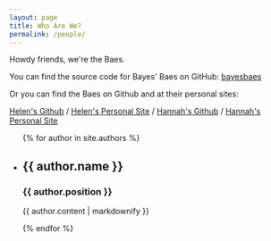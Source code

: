 ```yaml
---
layout: page
title: Who Are We?
permalink: /people/
---
```


Howdy friends, we're the Baes.

You can find the source code for Bayes' Baes on GitHub:
[bayesbaes](https://github.com/bayesbaes/bayesbaes.github.io)

Or you can find the Baes on Github and at their personal sites:

[Helen's Github](https://github.com/helenfyan) /
[Helen's Personal Site](https://helenfyan.weebly.com) /
[Hannah's Github](https://github.com/hannahvwatkins) /
[Hannah's Personal Site](https://hannahvwatkins.weebly.com)

<ul>
  {% for author in site.authors %}
    <li>
      <h2>{{ author.name }}</h2>
      <h3>{{ author.position }}</h3>
      <p>{{ author.content | markdownify }}</p>
    </li>
  {% endfor %}
</ul>


